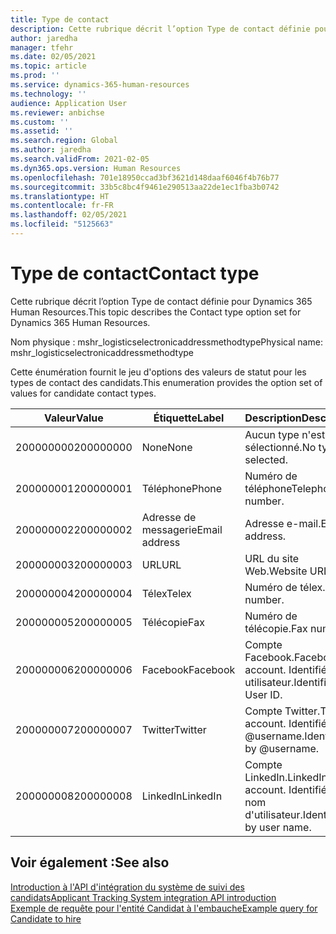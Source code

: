 ```yaml
---
title: Type de contact
description: Cette rubrique décrit l’option Type de contact définie pour Dynamics 365 Human Resources.
author: jaredha
manager: tfehr
ms.date: 02/05/2021
ms.topic: article
ms.prod: ''
ms.service: dynamics-365-human-resources
ms.technology: ''
audience: Application User
ms.reviewer: anbichse
ms.custom: ''
ms.assetid: ''
ms.search.region: Global
ms.author: jaredha
ms.search.validFrom: 2021-02-05
ms.dyn365.ops.version: Human Resources
ms.openlocfilehash: 701e18950ccad3bf3621d148daaf6046f4b76b77
ms.sourcegitcommit: 33b5c8bc4f9461e290513aa22de1ec1fba3b0742
ms.translationtype: HT
ms.contentlocale: fr-FR
ms.lasthandoff: 02/05/2021
ms.locfileid: "5125663"
---
```

# <a name="contact-type"></a><span data-ttu-id="5a55f-103">Type de contact</span><span class="sxs-lookup"><span data-stu-id="5a55f-103">Contact type</span></span>

<span data-ttu-id="5a55f-104">Cette rubrique décrit l’option Type de contact définie pour Dynamics 365 Human Resources.</span><span class="sxs-lookup"><span data-stu-id="5a55f-104">This topic describes the Contact type option set for Dynamics 365 Human Resources.</span></span>

<span data-ttu-id="5a55f-105">Nom physique : mshr_logisticselectronicaddressmethodtype</span><span class="sxs-lookup"><span data-stu-id="5a55f-105">Physical name: mshr_logisticselectronicaddressmethodtype</span></span>

<span data-ttu-id="5a55f-106">Cette énumération fournit le jeu d'options des valeurs de statut pour les types de contact des candidats.</span><span class="sxs-lookup"><span data-stu-id="5a55f-106">This enumeration provides the option set of values for candidate contact types.</span></span> 

| <span data-ttu-id="5a55f-107">Valeur</span><span class="sxs-lookup"><span data-stu-id="5a55f-107">Value</span></span> | <span data-ttu-id="5a55f-108">Étiquette</span><span class="sxs-lookup"><span data-stu-id="5a55f-108">Label</span></span> | <span data-ttu-id="5a55f-109">Description</span><span class="sxs-lookup"><span data-stu-id="5a55f-109">Description</span></span> |
| --- | --- | --- |
| <span data-ttu-id="5a55f-110">200000000</span><span class="sxs-lookup"><span data-stu-id="5a55f-110">200000000</span></span> | <span data-ttu-id="5a55f-111">None</span><span class="sxs-lookup"><span data-stu-id="5a55f-111">None</span></span> | <span data-ttu-id="5a55f-112">Aucun type n'est sélectionné.</span><span class="sxs-lookup"><span data-stu-id="5a55f-112">No type is selected.</span></span> |
| <span data-ttu-id="5a55f-113">200000001</span><span class="sxs-lookup"><span data-stu-id="5a55f-113">200000001</span></span> | <span data-ttu-id="5a55f-114">Téléphone</span><span class="sxs-lookup"><span data-stu-id="5a55f-114">Phone</span></span> | <span data-ttu-id="5a55f-115">Numéro de téléphone</span><span class="sxs-lookup"><span data-stu-id="5a55f-115">Telephone number.</span></span> |
| <span data-ttu-id="5a55f-116">200000002</span><span class="sxs-lookup"><span data-stu-id="5a55f-116">200000002</span></span> | <span data-ttu-id="5a55f-117">Adresse de messagerie</span><span class="sxs-lookup"><span data-stu-id="5a55f-117">Email address</span></span> | <span data-ttu-id="5a55f-118">Adresse e-mail.</span><span class="sxs-lookup"><span data-stu-id="5a55f-118">Email address.</span></span> |
| <span data-ttu-id="5a55f-119">200000003</span><span class="sxs-lookup"><span data-stu-id="5a55f-119">200000003</span></span> | <span data-ttu-id="5a55f-120">URL</span><span class="sxs-lookup"><span data-stu-id="5a55f-120">URL</span></span> | <span data-ttu-id="5a55f-121">URL du site Web.</span><span class="sxs-lookup"><span data-stu-id="5a55f-121">Website URL.</span></span> |
| <span data-ttu-id="5a55f-122">200000004</span><span class="sxs-lookup"><span data-stu-id="5a55f-122">200000004</span></span> | <span data-ttu-id="5a55f-123">Télex</span><span class="sxs-lookup"><span data-stu-id="5a55f-123">Telex</span></span> | <span data-ttu-id="5a55f-124">Numéro de télex.</span><span class="sxs-lookup"><span data-stu-id="5a55f-124">Telex number.</span></span> |
| <span data-ttu-id="5a55f-125">200000005</span><span class="sxs-lookup"><span data-stu-id="5a55f-125">200000005</span></span> | <span data-ttu-id="5a55f-126">Télécopie</span><span class="sxs-lookup"><span data-stu-id="5a55f-126">Fax</span></span> | <span data-ttu-id="5a55f-127">Numéro de télécopie.</span><span class="sxs-lookup"><span data-stu-id="5a55f-127">Fax number.</span></span> |
| <span data-ttu-id="5a55f-128">200000006</span><span class="sxs-lookup"><span data-stu-id="5a55f-128">200000006</span></span> | <span data-ttu-id="5a55f-129">Facebook</span><span class="sxs-lookup"><span data-stu-id="5a55f-129">Facebook</span></span> | <span data-ttu-id="5a55f-130">Compte Facebook.</span><span class="sxs-lookup"><span data-stu-id="5a55f-130">Facebook account.</span></span> <span data-ttu-id="5a55f-131">Identifié par ID utilisateur.</span><span class="sxs-lookup"><span data-stu-id="5a55f-131">Identified by User ID.</span></span> |
| <span data-ttu-id="5a55f-132">200000007</span><span class="sxs-lookup"><span data-stu-id="5a55f-132">200000007</span></span> | <span data-ttu-id="5a55f-133">Twitter</span><span class="sxs-lookup"><span data-stu-id="5a55f-133">Twitter</span></span> | <span data-ttu-id="5a55f-134">Compte Twitter.</span><span class="sxs-lookup"><span data-stu-id="5a55f-134">Twitter account.</span></span> <span data-ttu-id="5a55f-135">Identifié par @username.</span><span class="sxs-lookup"><span data-stu-id="5a55f-135">Identified by @username.</span></span> |
| <span data-ttu-id="5a55f-136">200000008</span><span class="sxs-lookup"><span data-stu-id="5a55f-136">200000008</span></span> | <span data-ttu-id="5a55f-137">LinkedIn</span><span class="sxs-lookup"><span data-stu-id="5a55f-137">LinkedIn</span></span> | <span data-ttu-id="5a55f-138">Compte LinkedIn.</span><span class="sxs-lookup"><span data-stu-id="5a55f-138">LinkedIn account.</span></span> <span data-ttu-id="5a55f-139">Identifié par le nom d'utilisateur.</span><span class="sxs-lookup"><span data-stu-id="5a55f-139">Identified by user name.</span></span> |

## <a name="see-also"></a><span data-ttu-id="5a55f-140">Voir également :</span><span class="sxs-lookup"><span data-stu-id="5a55f-140">See also</span></span>

[<span data-ttu-id="5a55f-141">Introduction à l'API d'intégration du système de suivi des candidats</span><span class="sxs-lookup"><span data-stu-id="5a55f-141">Applicant Tracking System integration API introduction</span></span>](hr-admin-integration-ats-api-introduction.md)<br>
[<span data-ttu-id="5a55f-142">Exemple de requête pour l'entité Candidat à l'embauche</span><span class="sxs-lookup"><span data-stu-id="5a55f-142">Example query for Candidate to hire</span></span>](hr-admin-integration-ats-api-candidate-to-hire-example-query.md)
